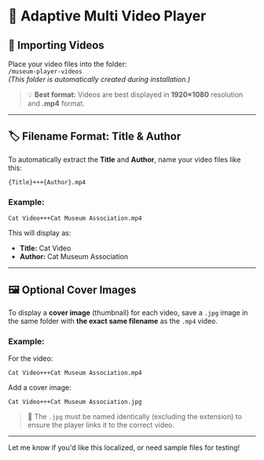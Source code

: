# 🎥 Adaptive Multi Video Player

## 📂 Importing Videos

Place your video files into the folder:  
`/museum-player-videos`  
*(This folder is automatically created during installation.)*

> 💡 **Best format:** Videos are best displayed in **1920×1080** resolution and **.mp4** format.

---

## 🏷️ Filename Format: Title & Author

To automatically extract the **Title** and **Author**, name your video files like this:

```
{Title}+++{Author}.mp4
```

### Example:
```
Cat Video+++Cat Museum Association.mp4
```

This will display as:
- **Title:** Cat Video  
- **Author:** Cat Museum Association

---

## 🖼️ Optional Cover Images

To display a **cover image** (thumbnail) for each video, save a `.jpg` image in the same folder with **the exact same filename** as the `.mp4` video.

### Example:
For the video:
```
Cat Video+++Cat Museum Association.mp4
```

Add a cover image:
```
Cat Video+++Cat Museum Association.jpg
```

> 📝 The `.jpg` must be named identically (excluding the extension) to ensure the player links it to the correct video.

---

Let me know if you'd like this localized, or need sample files for testing!
